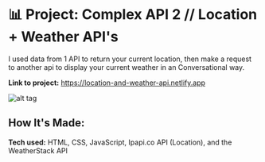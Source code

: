 # 📊 Project: Complex API 2 // Location + Weather API's

I used data from 1 API to return your current location, then make a request to another api to display your current weather in an Conversational way.

**Link to project:** https://location-and-weather-api.netlify.app

![alt tag](https://i.imgur.com/OIDPtV0.png)

## How It's Made:

**Tech used:** HTML, CSS, JavaScript, Ipapi.co API (Location), and the WeatherStack API
